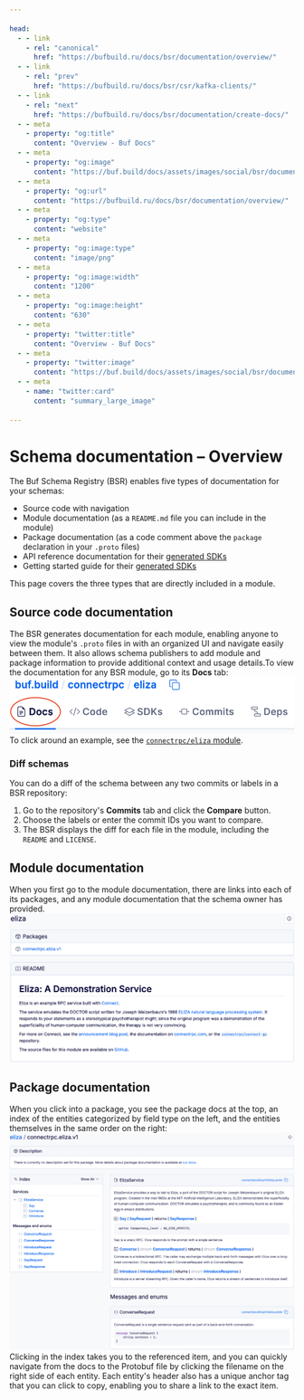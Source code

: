 ```yaml
---

head:
  - - link
    - rel: "canonical"
      href: "https://bufbuild.ru/docs/bsr/documentation/overview/"
  - - link
    - rel: "prev"
      href: "https://bufbuild.ru/docs/bsr/csr/kafka-clients/"
  - - link
    - rel: "next"
      href: "https://bufbuild.ru/docs/bsr/documentation/create-docs/"
  - - meta
    - property: "og:title"
      content: "Overview - Buf Docs"
  - - meta
    - property: "og:image"
      content: "https://buf.build/docs/assets/images/social/bsr/documentation/overview.png"
  - - meta
    - property: "og:url"
      content: "https://bufbuild.ru/docs/bsr/documentation/overview/"
  - - meta
    - property: "og:type"
      content: "website"
  - - meta
    - property: "og:image:type"
      content: "image/png"
  - - meta
    - property: "og:image:width"
      content: "1200"
  - - meta
    - property: "og:image:height"
      content: "630"
  - - meta
    - property: "twitter:title"
      content: "Overview - Buf Docs"
  - - meta
    - property: "twitter:image"
      content: "https://buf.build/docs/assets/images/social/bsr/documentation/overview.png"
  - - meta
    - name: "twitter:card"
      content: "summary_large_image"

---
```


# Schema documentation – Overview

The Buf Schema Registry (BSR) enables five types of documentation for your schemas:

- Source code with navigation
- Module documentation (as a `README.md` file you can include in the module)
- Package documentation (as a code comment above the `package` declaration in your `.proto` files)
- API reference documentation for their [generated SDKs](../../generated-sdks/sdk-documentation/#api-reference)
- Getting started guide for their [generated SDKs](../../generated-sdks/sdk-documentation/)

This page covers the three types that are directly included in a module.

## Source code documentation

The BSR generates documentation for each module, enabling anyone to view the module's `.proto` files in with an organized UI and navigate easily between them. It also allows schema publishers to add module and package information to provide additional context and usage details.To view the documentation for any BSR module, go to its **Docs** tab:![Docs tab in main navigation](../../../images/bsr/docs-nav-link.png)To click around an example, see the [`connectrpc/eliza` module](https://buf.build/connectrpc/eliza).

### Diff schemas

You can do a diff of the schema between any two commits or labels in a BSR repository:

1.  Go to the repository's **Commits** tab and click the **Compare** button.
2.  Choose the labels or enter the commit IDs you want to compare.
3.  The BSR displays the diff for each file in the module, including the `README` and `LICENSE`.

## Module documentation

When you first go to the module documentation, there are links into each of its packages, and any module documentation that the schema owner has provided.![Module documentation](../../../images/bsr/docs-generated-module.png)

## Package documentation

When you click into a package, you see the package docs at the top, an index of the entities categorized by field type on the left, and the entities themselves in the same order on the right:![Entity documentation](../../../images/bsr/docs-generated-fields.png)Clicking in the index takes you to the referenced item, and you can quickly navigate from the docs to the Protobuf file by clicking the filename on the right side of each entity. Each entity's header also has a unique anchor tag that you can click to copy, enabling you to share a link to the exact item.
